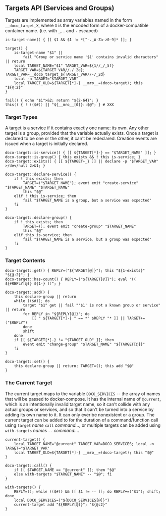 ## Targets API (Services and Groups)

Targets are implemented as array variables named in the form `__doco_target_X`, where `X` is the encoded form of a docker-compatible container name.  (i.e. with `_`, `.` and `-` escaped)

```shell
is-target-name() { [[ $1 && $1 != *[^-._A-Za-z0-9]* ]]; }

target() {
	is-target-name "$1" ||
		fail "Group or service name '$1' contains invalid characters" || return
	local TARGET_NAME="$1" TARGET_VAR=${1//_/_5f}
	TARGET_VAR=${TARGET_VAR//./_2e}; TARGET_VAR=__doco_target_${TARGET_VAR//-/_2d}
	local -n TARGET="$TARGET_VAR"
	local TARGET_OLD=${TARGET[*]-} __mro__=(doco-target); this "${@:2}"
}

fail() { echo "$1">&2; return "${2-64}"; }
this() { ! (($#)) || "${__mro__[0]}::$@"; } # XXX
```

### Target Types

A target is a service if it contains exactly one name: its own.  Any other target is a group, provided that the variable actually exists.  Once a target is declared to be one or the other, it can't be redeclared.  Creation events are issued when a target is initially declared.

```shell
doco-target::is-service() { [[ ${TARGET[*]-} == "$TARGET_NAME" ]]; }
doco-target::is-group() { this exists && ! this is-service; }
doco-target::exists() { [[ ${TARGET+_} ]] || declare -p "$TARGET_VAR" >/dev/null 2>&1; }

doco-target::declare-service() {
	if ! this exists; then
		TARGET=("$TARGET_NAME"); event emit "create-service" "$TARGET_NAME" "$TARGET_NAME"
		this "$@"
	elif ! this is-service; then
		fail "$TARGET_NAME is a group, but a service was expected"
	fi
}

doco-target::declare-group() {
	if ! this exists; then
		TARGET=(); event emit "create-group" "$TARGET_NAME"
		this "$@"
	elif this is-service; then
		fail "$TARGET_NAME is a service, but a group was expected"
	fi
}
```

### Target Contents

```shell
doco-target::get() { REPLY=("${TARGET[@]}"); this "${1-exists}" "${@:2}"; }
doco-target::has-count() { REPLY=("${TARGET[@]}"); eval "(( ${#REPLY[@]} ${1-} ))"; }

doco-target::add() {
	this declare-group || return
	while (($#)); do
		target "$1" get || fail "'$1' is not a known group or service" || return
		for REPLY in "${REPLY[@]}"; do
			[[ " ${TARGET[*]-} " == *" $REPLY "* ]] || TARGET+=("$REPLY")
		done
		shift
	done
	if [[ ${TARGET[*]-} != "$TARGET_OLD" ]]; then
		event emit "change-group" "$TARGET_NAME" "${TARGET[@]}"
	fi
}

doco-target::set() {
	this declare-group || return; TARGET=(); this add "$@"
}
```

### The Current Target

The current target maps to the variable `DOCO_SERVICES` -- the array of names that will be passed to docker-compose.  It has the internal name of `@current`, which is an intentionally invalid target name, so it can't collide with any actual groups or services, and so that it can't be turned into a service by adding its own name to it.  It can only ever be nonexistent or a group.  The current target can be added to for the duration of a command/function call using `target` *name* `call` *command...*, or multiple targets can be added using `with-targets` *names* `--` *command...*.

```shell
current-target() {
	local TARGET_NAME="@current" TARGET_VAR=DOCO_SERVICES; local -n TARGET="$TARGET_VAR"
	local TARGET_OLD=${TARGET[*]-} __mro__=(doco-target); this "$@"
}

doco-target::call() {
	if [[ $TARGET_NAME == "@current" ]]; then "$@"
	else with-targets "$TARGET_NAME" -- "$@"; fi
}

with-targets() {
	REPLY=(); while (($#)) && [[ $1 != -- ]]; do REPLY+=("$1"); shift; done
	local DOCO_SERVICES=("${DOCO_SERVICES[@]}")
	current-target add "${REPLY[@]}"; "${@:2}"
}
```

